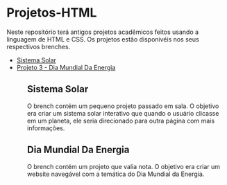 # Projetos-HTML
Neste repositório terá antigos projetos acadêmicos feitos usando a linguagem de HTML e CSS. Os projetos estão disponivéis nos seus respectivos brenches.

<ul>
  <li><a href="https://github.com/MariaClara-Canuto/Projetos-HTML/tree/Sistema-Solar">Sistema Solar</a>
  <li><a href=https://github.com/MariaClara-Canuto/Projetos-HTML/tree/Projeto3-DiaDaEnergia>Projeto 3 - Dia Mundial Da Energia</a>
<ul>

<h2>Sistema Solar</h2>
<p>O brench contém um pequeno projeto passado em sala. O objetivo era criar um sistema solar interativo que quando o usuário clicasse em um planeta, ele seria direcionado para outra página com mais informações.</p>
  
<h2>Dia Mundial Da Energia</h2>
<p>O brench contém um projeto que valia nota. O objetivo era criar um website navegável com a temática do Dia Mundial da Energia.</p>
